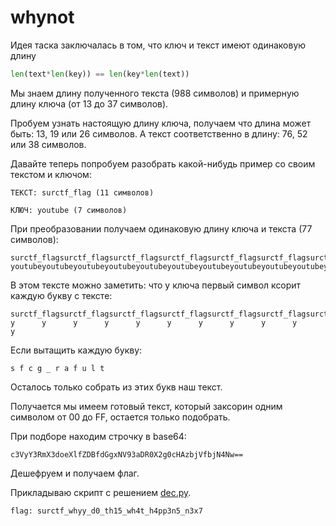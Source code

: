 # whynot

Идея таска заключалась в том, что ключ и текст имеют одинаковую длину 
```python
len(text*len(key)) == len(key*len(text))
```

Мы знаем длину полученного текста (988 символов) и примерную длину ключа (от 13 до 37 символов).

Пробуем узнать настоящую длину ключа, получаем что длина может быть: 13, 19 или 26 символов.
А текст соответственно в длину: 76, 52 или 38 символов.

Давайте теперь попробуем разобрать какой-нибудь пример со своим текстом и ключом:

```
ТЕКСТ: surctf_flag (11 символов)

КЛЮЧ: youtube (7 символов)
```


При преобразовании получаем одинаковую длину ключа и текста (77 символов):

```
surctf_flagsurctf_flagsurctf_flagsurctf_flagsurctf_flagsurctf_flagsurctf_flag
youtubeyoutubeyoutubeyoutubeyoutubeyoutubeyoutubeyoutubeyoutubeyoutubeyoutube
```

В этом тексте можно заметить: что у ключа первый символ ксорит каждую букву с тексте:

```
surctf_flagsurctf_flagsurctf_flagsurctf_flagsurctf_flagsurctf_flagsurctf_flag
y      y      y      y      y      y      y      y      y      y      y      
```

Если вытащить каждую букву:

```
s f c g _ r a f u l t
```

Осталось только собрать из этих букв наш текст.

Получается мы имеем готовый текст, который заксорин одним символом от 00 до FF, остается только подобрать.

При подборе находим строчку в base64:
```
c3VyY3RmX3doeXlfZDBfdGgxNV93aDR0X2g0cHAzbjVfbjN4Nw==
```

Дешефруем и получаем флаг.

Прикладываю скрипт с решением [dec.py](dec.py).

`flag: surctf_whyy_d0_th15_wh4t_h4pp3n5_n3x7`
